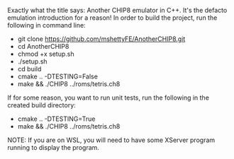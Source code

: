  Exactly what the title says: Another CHIP8 emulator in C++. It's the defacto emulation introduction for a reason! In order to build the project, run the following in command line:

* git clone https://github.com/mshettyFE/AnotherCHIP8.git
* cd AnotherCHIP8
* chmod +x setup.sh
* ./setup.sh
* cd build
* cmake .. -DTESTING=False
* make && ./CHIP8 ../roms/tetris.ch8

If for some reason, you want to run unit tests, run the following in the created build directory:
* cmake .. -DTESTING=True
* make && ./CHIP8 ../roms/tetris.ch8

NOTE: If you are on WSL, you will need to have some XServer program running to display the program.
